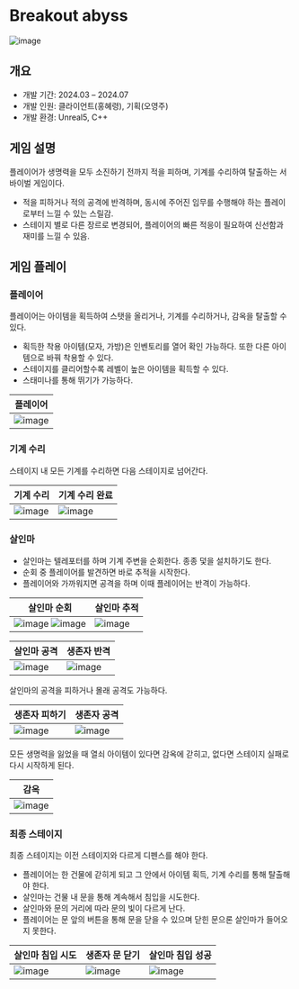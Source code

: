 # Breakout abyss
![image](https://github.com/user-attachments/assets/e8227d33-de1f-49ad-97ef-e1364fe0a233)

## 개요
* 개발 기간: 2024.03 – 2024.07
* 개발 인원: 클라이언트(홍혜령), 기획(오영주)
* 개발 환경: Unreal5, C++

## 게임 설명
플레이어가 생명력을 모두 소진하기 전까지 적을 피하며, 기계를 수리하여 탈출하는 서바이벌 게임이다.

* 적을 피하거나 적의 공격에 반격하며, 동시에 주어진 임무를 수행해야 하는 플레이로부터 느낄 수 있는 스릴감.
* 스테이지 별로 다른 장르로 변경되어, 플레이어의 빠른 적응이 필요하여 신선함과 재미를 느낄 수 있음.

## 게임 플레이
### 플레이어
플레이어는 아이템을 획득하여 스탯을 올리거나, 기계를 수리하거나, 감옥을 탈출할 수 있다.
* 획득한 착용 아이템(모자, 가방)은 인벤토리를 열어 확인 가능하다. 또한 다른 아이템으로 바꿔 착용할 수 있다.
* 스테이지를 클리어할수록 레벨이 높은 아이템을 획득할 수 있다.
* 스태미나를 통해 뛰기가 가능하다.

|플레이어|
|---|
|![image](https://github.com/user-attachments/assets/d586066a-c4d9-421f-979f-c365f7c9db2e)|

### 기계 수리
스테이지 내 모든 기계를 수리하면 다음 스테이지로 넘어간다.

|기계 수리|기계 수리 완료|
|---|---|
|![image](https://github.com/user-attachments/assets/596a0d01-1b7e-4802-9971-238fcaf01400)|![image](https://github.com/user-attachments/assets/5621d6b5-6b53-4b81-948f-e6f59a6306bd)|

### 살인마
* 살인마는 텔레포터를 하며 기계 주변을 순회한다. 종종 덫을 설치하기도 한다.
* 순회 중 플레이어를 발견하면 바로 추적을 시작한다.
* 플레이어와 가까워지면 공격을 하며 이때 플레이어는 반격이 가능하다.

|살인마 순회|살인마 추적|
|---|---|
|![image](https://github.com/user-attachments/assets/df099857-62f2-4f79-9f48-da5b11b3a42e) ![image](https://github.com/user-attachments/assets/d4747e80-5108-409c-a46b-b11514766c96)|![image](https://github.com/user-attachments/assets/69d3c2bb-d175-4571-a8c8-9825b94462e4)|

|살인마 공격|생존자 반격|
|---|---|
|![image](https://github.com/user-attachments/assets/0712e597-0ad8-4c8c-91bc-3dea58a09082)|![image](https://github.com/user-attachments/assets/7a725c88-23b5-49b6-8e96-edfeb4de30ba)|

살인마의 공격을 피하거나 몰래 공격도 가능하다.

|생존자 피하기|생존자 공격|
|---|---|
|![image](https://github.com/user-attachments/assets/8b166095-184a-457c-bc84-685d5e39a263)|![image](https://github.com/user-attachments/assets/6d965825-22aa-4756-ab94-4009b6f4a289)|

모든 생명력을 잃었을 때 열쇠 아이템이 있다면 감옥에 갇히고, 없다면 스테이지 실패로 다시 시작하게 된다.

|감옥|
|---|
|![image](https://github.com/user-attachments/assets/57bbc088-93c7-4570-885b-5ed02f0b2d76)|

### 최종 스테이지
최종 스테이지는 이전 스테이지와 다르게 디펜스를 해야 한다.
* 플레이어는 한 건물에 갇히게 되고 그 안에서 아이템 획득, 기계 수리를 통해 탈출해야 한다.
* 살인마는 건물 내 문을 통해 계속해서 침입을 시도한다.
* 살인마와 문의 거리에 따라 문의 빛이 다르게 난다.
* 플레이어는 문 앞의 버튼을 통해 문을 닫을 수 있으며 닫힌 문으론 살인마가 들어오지 못한다.


|살인마 침입 시도|생존자 문 닫기|살인마 침입 성공|
|---|---|---|
|![image](https://github.com/user-attachments/assets/5edc04a4-e11d-4d1b-92c8-d027edd31906)|![image](https://github.com/user-attachments/assets/4c10df9c-3503-4bd0-8340-24182db1fedc)|![image](https://github.com/user-attachments/assets/60712873-fa26-4705-9d0d-a8dc6c80e5ac)|
